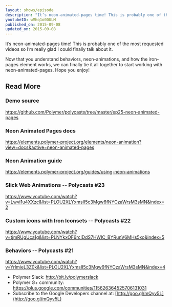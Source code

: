 ```yaml
---
layout: shows/episode
description: "It’s neon-animated-pages time! This is probably one of the most requested videos so I’m really glad I could finally talk about it. Now that you understand behaviors, neon-animations, and how the iron-pages element works, we can finally tie it all together to start working with neon-animated-pages. Hope you enjoy!"
youtubeID: wMhq1o0DULM
published_on: 2015-09-08
updated_on: 2015-09-08
---
```


It’s neon-animated-pages time! This is probably one of the most requested videos so I’m really glad I could finally talk about it.

Now that you understand behaviors, neon-animations, and how the iron-pages element works, we can finally tie it all together to start working with neon-animated-pages. Hope you enjoy!

## Read More

### Demo source
<https://github.com/Polymer/polycasts/tree/master/ep25-neon-animated-pages>

### Neon Animated Pages docs
<https://elements.polymer-project.org/elements/neon-animation?view=docs&active=neon-animated-pages>

### Neon Animation guide
<https://elements.polymer-project.org/guides/using-neon-animations>

### Slick Web Animations -- Polycasts #23
<https://www.youtube.com/watch?v=Lwvi1u4XXzc&list=PLOU2XLYxmsII5c3Mgw6fNYCzaWrsM3sMN&index=2>

### Custom icons with Iron Iconsets -- Polycasts #22
<https://www.youtube.com/watch?v=tjmRUgUca1g&list=PLNYkxOF6rcIDdS7HWIC_BYRunV6MHs5xo&index=5>

### Behaviors -- Polycasts #21
<https://www.youtube.com/watch?v=YrlmieL3Z0k&list=PLOU2XLYxmsII5c3Mgw6fNYCzaWrsM3sMN&index=4>

- Polymer Slack: <http://bit.ly/polymerslack>
- Polymer G+ community: <https://plus.google.com/communities/115626364525706131031>
- Subscribe to the Google Developers channel at: [http://goo.gl/mQyv5L](http://goo.gl/mQyv5L)

